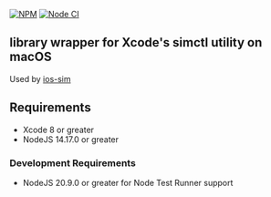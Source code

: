 [![NPM](https://nodei.co/npm/simctl.svg?style=flat&data=n,v,u&color=blue)](https://www.npmjs.com/package/simctl)
[![Node CI](https://github.com/ios-control/simctl/actions/workflows/ci.yml/badge.svg)](https://github.com/ios-control/simctl/actions/workflows/ci.yml)

## library wrapper for Xcode's simctl utility on macOS

Used by [ios-sim](https://www.npmjs.com/package/ios-sim)

## Requirements

* Xcode 8 or greater
* NodeJS 14.17.0 or greater

### Development Requirements

* NodeJS 20.9.0 or greater for Node Test Runner support
